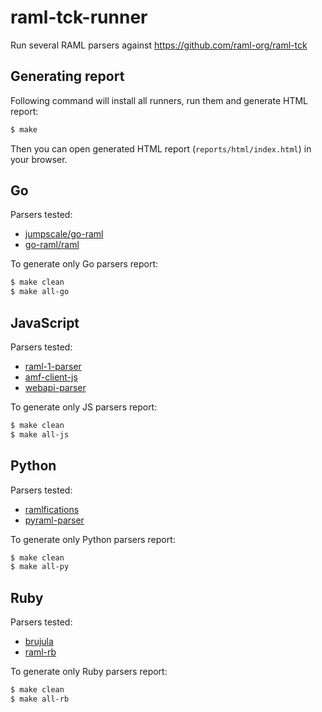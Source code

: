 # raml-tck-runner
Run several RAML parsers against https://github.com/raml-org/raml-tck

## Generating report

Following command will install all runners, run them and generate HTML report:
```sh
$ make
```

Then you can open generated HTML report (`reports/html/index.html`) in your browser.

## Go
Parsers tested:
* [jumpscale/go-raml](https://github.com/Jumpscale/go-raml/tree/master/raml)
* [go-raml/raml](https://github.com/go-raml/raml)

To generate only Go parsers report:
```sh
$ make clean
$ make all-go
```

## JavaScript
Parsers tested:
* [raml-1-parser](https://github.com/raml-org/raml-js-parser-2)
* [amf-client-js](https://github.com/aml-org/amf)
* [webapi-parser](https://github.com/raml-org/webapi-parser)

To generate only JS parsers report:
```sh
$ make clean
$ make all-js
```

## Python
Parsers tested:
* [ramlfications](https://github.com/spotify/ramlfications)
* [pyraml-parser](https://github.com/an2deg/pyraml-parser)

To generate only Python parsers report:
```sh
$ make clean
$ make all-py
```

## Ruby
Parsers tested:
* [brujula](https://github.com/nogates/brujula)
* [raml-rb](https://github.com/jpb/raml-rb)

To generate only Ruby parsers report:
```sh
$ make clean
$ make all-rb
```
